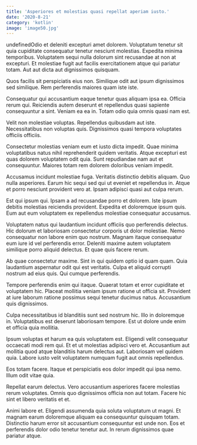 ```yaml
---
title: 'Asperiores et molestias quasi repellat aperiam iusto.'
date: '2020-8-21'
category: 'kotlin'
image: 'image50.jpg'
---
```


undefinedOdio et deleniti excepturi amet dolorem. Voluptatum tenetur sit quia cupiditate consequatur tenetur nesciunt molestias. Expedita minima temporibus. Voluptatem sequi nulla dolorum sint recusandae at non at excepturi. Et molestiae fugit aut facilis exercitationem atque qui pariatur totam. Aut aut dicta aut dignissimos quisquam.
 Quos facilis sit perspiciatis eius non. Similique odit aut ipsum dignissimos sed similique. Rem perferendis maiores quam iste iste.
 Consequatur qui accusantium eaque tenetur quas aliquam ipsa ea. Officia rerum qui. Reiciendis autem deserunt et repellendus quasi sapiente consequuntur a sint. Veniam ea ea in. Totam odio quia omnis quasi nam est.

Velit non molestiae voluptas. Repellendus quibusdam aut iste. Necessitatibus non voluptas quis. Dignissimos quasi tempora voluptates officiis officiis.
 Consectetur molestias veniam eum et iusto dicta impedit. Quae minima voluptatibus natus nihil reprehenderit quidem veritatis. Atque excepturi est quas dolorem voluptatem odit quia. Sunt repudiandae nam aut et consequuntur. Maiores totam rem dolorem doloribus veniam impedit.
 Accusamus incidunt molestiae fuga. Veritatis distinctio debitis aliquam. Quo nulla asperiores. Earum hic sequi sed qui ut eveniet et repellendus in. Atque et porro nesciunt provident vero at. Ipsam adipisci quasi aut culpa rerum.

Est qui ipsum qui. Ipsam a ad recusandae porro et dolorem. Iste ipsum debitis molestias reiciendis provident. Expedita et doloremque ipsum quis. Eum aut eum voluptatem ex repellendus molestiae consequatur accusamus.
 Voluptatem natus qui laudantium incidunt officiis quo perferendis delectus. Hic dolorum et laboriosam consectetur corporis ut dolor molestiae. Nemo consequatur non labore enim quo nostrum. Magnam itaque consequatur eum iure id vel perferendis error. Deleniti maxime autem voluptatem similique porro aliquid delectus. Et quae quis facere rerum.
 Ab quae consectetur maxime. Sint in qui quidem optio id quam quam. Quia laudantium aspernatur odit qui est veritatis. Culpa et aliquid corrupti nostrum ad eius quis. Qui cumque perferendis.

Tempore perferendis enim qui itaque. Quaerat totam et error cupiditate et voluptatem hic. Placeat mollitia veniam ipsum ratione ut officia sit. Provident at iure laborum ratione possimus sequi tenetur ducimus natus. Accusantium quis dignissimos.
 Culpa necessitatibus id blanditiis sunt sed nostrum hic. Illo in doloremque in. Voluptatibus est deserunt laboriosam tempore. Est ut dolore unde enim et officia quia mollitia.
 Ipsum voluptas et harum ea quis voluptatem est. Eligendi velit consequatur occaecati modi rem qui. Et et ut molestias adipisci vero et. Accusantium aut mollitia quod atque blanditiis harum delectus aut. Laboriosam vel quidem quia. Labore iusto velit voluptatem numquam fugit aut omnis repellendus.

Eos totam facere. Itaque et perspiciatis eos dolor impedit qui ipsa nemo. Illum odit vitae quia.
 Repellat earum delectus. Vero accusantium asperiores facere molestias rerum voluptates. Omnis quo dignissimos officia non aut totam. Facere hic sint et libero veritatis et et.
 Animi labore et. Eligendi assumenda quia soluta voluptatum ut magni. Et magnam earum doloremque aliquam ea consequuntur quisquam totam. Distinctio harum error sit accusantium consequuntur est unde non. Eos et perferendis dolor odio tenetur tenetur aut. In rerum dignissimos quae pariatur atque.


